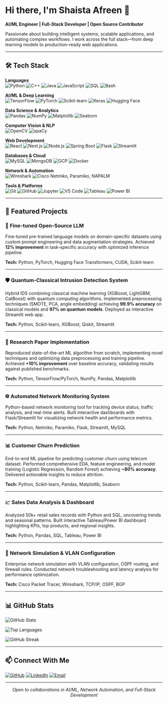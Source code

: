 # Hi there, I'm Shaista Afreen 👋

**AI/ML Engineer | Full-Stack Developer | Open Source Contributor**

Passionate about building intelligent systems, scalable applications, and automating complex workflows. I work across the full stack—from deep learning models to production-ready web applications.

---

## 🛠️ Tech Stack

**Languages**  
![Python](https://img.shields.io/badge/-Python-3776AB?logo=python&logoColor=white&style=flat) ![C++](https://img.shields.io/badge/-C++-00599C?logo=cplusplus&logoColor=white&style=flat) ![Java](https://img.shields.io/badge/-Java-007396?logo=openjdk&logoColor=white&style=flat) ![JavaScript](https://img.shields.io/badge/-JavaScript-F7DF1E?logo=javascript&logoColor=black&style=flat) ![SQL](https://img.shields.io/badge/-SQL-4479A1?logo=postgresql&logoColor=white&style=flat) ![Bash](https://img.shields.io/badge/-Bash-4EAA25?logo=gnubash&logoColor=white&style=flat)

**AI/ML & Deep Learning**  
![TensorFlow](https://img.shields.io/badge/-TensorFlow-FF6F00?logo=tensorflow&logoColor=white&style=flat) ![PyTorch](https://img.shields.io/badge/-PyTorch-EE4C2C?logo=pytorch&logoColor=white&style=flat) ![Scikit-learn](https://img.shields.io/badge/-Scikit--learn-F7931E?logo=scikitlearn&logoColor=white&style=flat) ![Keras](https://img.shields.io/badge/-Keras-D00000?logo=keras&logoColor=white&style=flat) ![Hugging Face](https://img.shields.io/badge/-Hugging%20Face-FFD21E?logo=huggingface&logoColor=black&style=flat)

**Data Science & Analytics**  
![Pandas](https://img.shields.io/badge/-Pandas-150458?logo=pandas&logoColor=white&style=flat) ![NumPy](https://img.shields.io/badge/-NumPy-013243?logo=numpy&logoColor=white&style=flat) ![Matplotlib](https://img.shields.io/badge/-Matplotlib-11557c?logo=python&logoColor=white&style=flat) ![Seaborn](https://img.shields.io/badge/-Seaborn-3776AB?logo=python&logoColor=white&style=flat)

**Computer Vision & NLP**  
![OpenCV](https://img.shields.io/badge/-OpenCV-5C3EE8?logo=opencv&logoColor=white&style=flat) ![spaCy](https://img.shields.io/badge/-spaCy-09A3D5?logo=spacy&logoColor=white&style=flat)

**Web Development**  
![React](https://img.shields.io/badge/-React-61DAFB?logo=react&logoColor=black&style=flat) ![Next.js](https://img.shields.io/badge/-Next.js-000000?logo=nextdotjs&logoColor=white&style=flat) ![Node.js](https://img.shields.io/badge/-Node.js-339933?logo=nodedotjs&logoColor=white&style=flat) ![Spring Boot](https://img.shields.io/badge/-Spring%20Boot-6DB33F?logo=springboot&logoColor=white&style=flat) ![Flask](https://img.shields.io/badge/-Flask-000000?logo=flask&logoColor=white&style=flat) ![Streamlit](https://img.shields.io/badge/-Streamlit-FF4B4B?logo=streamlit&logoColor=white&style=flat)

**Databases & Cloud**  
![MySQL](https://img.shields.io/badge/-MySQL-4479A1?logo=mysql&logoColor=white&style=flat) ![MongoDB](https://img.shields.io/badge/-MongoDB-47A248?logo=mongodb&logoColor=white&style=flat) ![GCP](https://img.shields.io/badge/-GCP-4285F4?logo=googlecloud&logoColor=white&style=flat) ![Docker](https://img.shields.io/badge/-Docker-2496ED?logo=docker&logoColor=white&style=flat)

**Network & Automation**  
![Wireshark](https://img.shields.io/badge/-Wireshark-1679A7?logo=wireshark&logoColor=white&style=flat) ![Cisco](https://img.shields.io/badge/-Cisco-1BA0D7?logo=cisco&logoColor=white&style=flat) Netmiko, Paramiko, NAPALM

**Tools & Platforms**  
![Git](https://img.shields.io/badge/-Git-F05032?logo=git&logoColor=white&style=flat) ![GitHub](https://img.shields.io/badge/-GitHub-181717?logo=github&logoColor=white&style=flat) ![Jupyter](https://img.shields.io/badge/-Jupyter-F37626?logo=jupyter&logoColor=white&style=flat) ![VS Code](https://img.shields.io/badge/-VS%20Code-007ACC?logo=visualstudiocode&logoColor=white&style=flat) ![Tableau](https://img.shields.io/badge/-Tableau-E97627?logo=tableau&logoColor=white&style=flat) ![Power BI](https://img.shields.io/badge/-Power%20BI-F2C811?logo=powerbi&logoColor=black&style=flat)

---

## 🚀 Featured Projects

### 🤖 **Fine-tuned Open-Source LLM**
Fine-tuned pre-trained language models on domain-specific datasets using custom prompt engineering and data augmentation strategies. Achieved **12% improvement** in task-specific accuracy with optimized inference pipeline.

**Tech:** Python, PyTorch, Hugging Face Transformers, CUDA, Scikit-learn

---

### 🛡️ **Quantum-Classical Intrusion Detection System**
Hybrid IDS combining classical machine learning (XGBoost, LightGBM, CatBoost) with quantum computing algorithms. Implemented preprocessing techniques (SMOTE, PCA, angle embedding) achieving **99.9% accuracy** on classical models and **97% on quantum models**. Deployed as interactive Streamlit web app.

**Tech:** Python, Scikit-learn, XGBoost, Qiskit, Streamlit

---

### 📄 **Research Paper Implementation**
Reproduced state-of-the-art ML algorithm from scratch, implementing novel techniques and optimizing data preprocessing and training pipeline. Achieved **+10% improvement** over baseline accuracy, validating results against published benchmarks.

**Tech:** Python, TensorFlow/PyTorch, NumPy, Pandas, Matplotlib

---

### 🌐 **Automated Network Monitoring System**
Python-based network monitoring tool for tracking device status, traffic analysis, and real-time alerts. Built interactive dashboards with Flask/Streamlit for visualizing network health and performance metrics.

**Tech:** Python, Netmiko, Paramiko, Flask, Streamlit, MySQL

---

### 📊 **Customer Churn Prediction**
End-to-end ML pipeline for predicting customer churn using telecom dataset. Performed comprehensive EDA, feature engineering, and model training (Logistic Regression, Random Forest) achieving **~80% accuracy**. Delivered actionable insights to reduce attrition.

**Tech:** Python, Scikit-learn, Pandas, Matplotlib, Seaborn

---

### 📈 **Sales Data Analysis & Dashboard**
Analyzed 50k+ retail sales records with Python and SQL, uncovering trends and seasonal patterns. Built interactive Tableau/Power BI dashboard highlighting KPIs, top products, and regional insights.

**Tech:** Python, Pandas, SQL, Tableau, Power BI

---

### 🔧 **Network Simulation & VLAN Configuration**
Enterprise network simulation with VLAN configuration, OSPF routing, and firewall rules. Conducted network troubleshooting and latency analysis for performance optimization.

**Tech:** Cisco Packet Tracer, Wireshark, TCP/IP, OSPF, BGP

---

## 📊 GitHub Stats

![GitHub Stats](https://github-readme-stats.vercel.app/api?username=yourusername&show_icons=true&theme=radical&hide_border=true)

![Top Languages](https://github-readme-stats.vercel.app/api/top-langs/?username=yourusername&layout=compact&theme=radical&hide_border=true)

![GitHub Streak](https://github-readme-streak-stats.herokuapp.com/?user=yourusername&theme=radical&hide_border=true)

---

## 📫 Connect With Me

[![GitHub](https://img.shields.io/badge/-GitHub-181717?logo=github&logoColor=white&style=flat)](https://github.com/yourusername) [![LinkedIn](https://img.shields.io/badge/-LinkedIn-0077B5?logo=linkedin&logoColor=white&style=flat)](https://linkedin.com/in/yourprofile) [![Email](https://img.shields.io/badge/-Email-D14836?logo=gmail&logoColor=white&style=flat)](mailto:shaista7afreen3@gmail.com)

---

<div align="center">
  <i>Open to collaborations in AI/ML, Network Automation, and Full-Stack Development</i>
</div>
